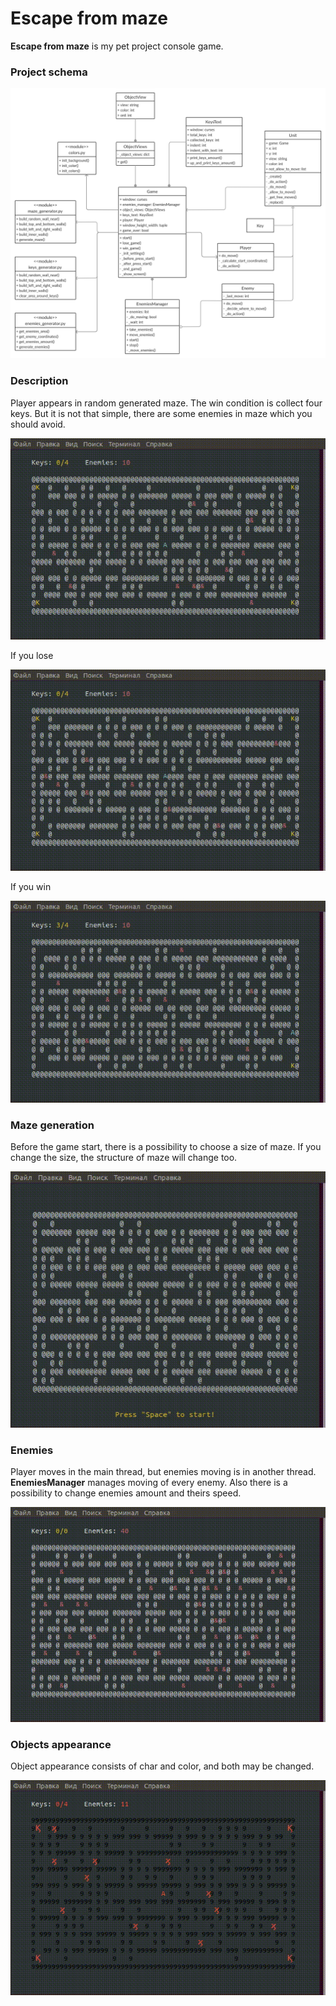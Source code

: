 # Escape from maze

**Escape from maze** is my pet project console game. 

### Project schema

![](schema/project_schema.png)

### Description
Player appears in random generated maze. 
The win condition is collect four keys. But it is not that simple, there are some enemies in maze 
which you should avoid.

![](images/game.gif)

If you lose

![](images/lose.gif)

If you win

![](images/win.gif)


### Maze generation
Before the game start, there is a possibility to choose a size of maze. 
If you change the size, the structure of maze will change too.

![](images/size.gif)

### Enemies
Player moves in the main thread, but enemies moving is in another thread. 
**EnemiesManager** manages moving of every enemy. 
Also there is a possibility to change enemies amount and theirs speed.

![](images/enemies.gif)


### Objects appearance
Object appearance consists of char and color, and both may be changed.

![](images/views.gif)